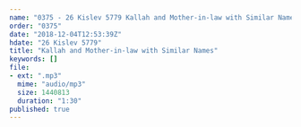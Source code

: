 ```yaml
---
name: "0375 - 26 Kislev 5779 Kallah and Mother-in-law with Similar Names"
order: "0375"
date: "2018-12-04T12:53:39Z"
hdate: "26 Kislev 5779"
title: "Kallah and Mother-in-law with Similar Names"
keywords: []
file:
- ext: ".mp3"
  mime: "audio/mp3"
  size: 1440813
  duration: "1:30"
published: true
---
```

